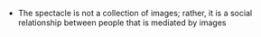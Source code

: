 - The spectacle is not a collection of images; rather, it is a social relationship between people that is mediated by images